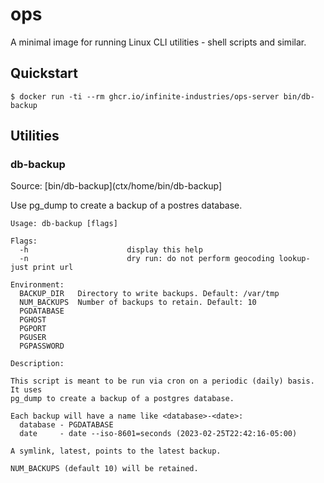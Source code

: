 # ops

A minimal image for running Linux CLI utilities - shell scripts and similar.

## Quickstart

```console
$ docker run -ti --rm ghcr.io/infinite-industries/ops-server bin/db-backup
```

## Utilities

### db-backup

Source: [bin/db-backup](ctx/home/bin/db-backup] 

Use pg_dump to create a backup of a postres database. 

```
Usage: db-backup [flags]

Flags:
  -h                      display this help
  -n                      dry run: do not perform geocoding lookup- just print url

Environment:
  BACKUP_DIR   Directory to write backups. Default: /var/tmp
  NUM_BACKUPS  Number of backups to retain. Default: 10
  PGDATABASE
  PGHOST
  PGPORT
  PGUSER
  PGPASSWORD

Description: 

This script is meant to be run via cron on a periodic (daily) basis.  It uses
pg_dump to create a backup of a postgres database.  

Each backup will have a name like <database>-<date>:
  database - PGDATABASE
  date     - date --iso-8601=seconds (2023-02-25T22:42:16-05:00)

A symlink, latest, points to the latest backup.

NUM_BACKUPS (default 10) will be retained.

```
